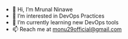 - 👋 Hi, I’m Mrunal Ninawe
- 👀 I’m interested in DevOps Practices
- 🌱 I’m currently learning new DevOps tools
- 📫 Reach me at monu29official@gmail.com

<!---
monu29official/monu29official is a ✨ special ✨ repository because its `README.md` (this file) appears on your GitHub profile.
You can click the Preview link to take a look at your changes.
--->
